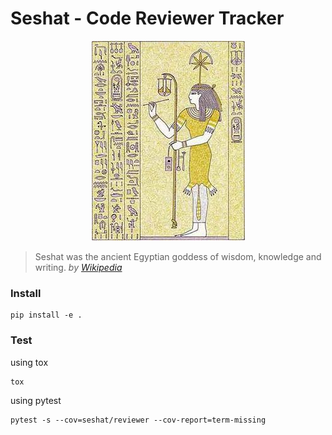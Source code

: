 # Seshat - Code Reviewer Tracker
<p align="center">
  <img width="245" height="320" src="seshat.jpg">
</p>



> Seshat was the ancient Egyptian goddess of wisdom, knowledge and writing.   *by [Wikipedia]([https://en.wikipedia.org/wiki/Seshat](https://en.wikipedia.org/wiki/Seshat))*



### Install

```
pip install -e .
```

### Test

using tox

```shell
tox
```

using pytest

```shell
pytest -s --cov=seshat/reviewer --cov-report=term-missing
```


